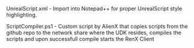 UnrealScript.xml - Import into Notepad++ for proper UnrealScript style highlighting.

ScriptCompiler.ps1 - Custom script by AlienX that copies scripts from the github repo to the network share where the UDK resides, compiles the scripts and upon successfull compile starts the RenX Client